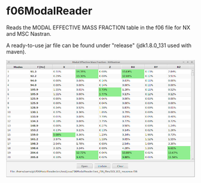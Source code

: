 # f06ModalReader
Reads the MODAL EFFECTIVE MASS FRACTION table in the f06 file for NX and MSC Nastran.

A ready-to-use jar file can be found under "release" (jdk1.8.0_131 used with maven). 

![Example Screenshot v0.9](https://github.com/misams/f06ModalReader/blob/master/doc/example_v09.png)
